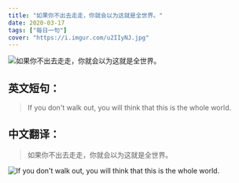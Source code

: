 ```yaml
---
title: "如果你不出去走走，你就会以为这就是全世界。"
date: 2020-03-17
tags: ["每日一句"]
cover: "https://i.imgur.com/u2IIyNJ.jpg"
---
```


![如果你不出去走走，你就会以为这就是全世界。](https://i.imgur.com/3yp3991.jpg)

## 英文短句：
> If you don't walk out, you will think that this is the whole world.

<!--more-->

## 中文翻译：
> 如果你不出去走走，你就会以为这就是全世界。

![If you don't walk out, you will think that this is the whole world.](https://i.imgur.com/19ZqdZZ.jpg)

